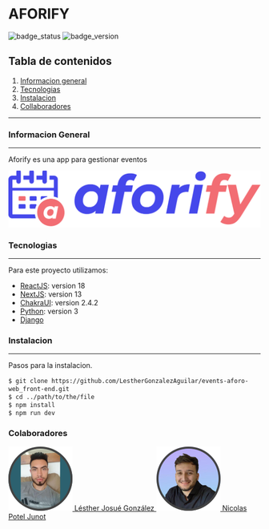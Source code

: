 # AFORIFY

![badge_status](https://img.shields.io/badge/status-development-yellow)
![badge_version](https://img.shields.io/badge/version-v1.0.0-green)

## Tabla de contenidos
1. [Informacion general](#general)
2. [Tecnologias](#technologias)
3. [Instalacion](#installacion)
4. [Collaboradores](#collaboracion)

***

### Informacion General
***
Aforify es una app para gestionar eventos

![logo](./assets/logooriginal.svg)

### Tecnologias
***
Para este proyecto utilizamos:
* [ReactJS](): version 18
* [NextJS](): version 13
* [ChakraUI](): version 2.4.2
* [Python](): version 3
* [Django]()


### Instalacion
***
Pasos para la instalacion.

```
$ git clone https://github.com/LestherGonzalezAguilar/events-aforo-web_front-end.git
$ cd ../path/to/the/file
$ npm install
$ npm run dev
```
### Colaboradores

<a href="https://github.com/LestherGonzalezAguilar">
  <img src="./assets/lestherjosue.svg" />
  Lésther Josué González
</a>
<a href="https://github.com/NicolasPotelJunot">
  <img src="./assets/nicolas.svg" />
  Nicolas Potel Junot
</a>